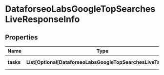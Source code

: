 # DataforseoLabsGoogleTopSearchesLiveResponseInfo


## Properties

| Name | Type | Description | Notes |
|------------ | ------------- | ------------- | -------------|
**tasks** | **List[Optional[DataforseoLabsGoogleTopSearchesLiveTaskInfo]]** | array of tasks |[optional]|